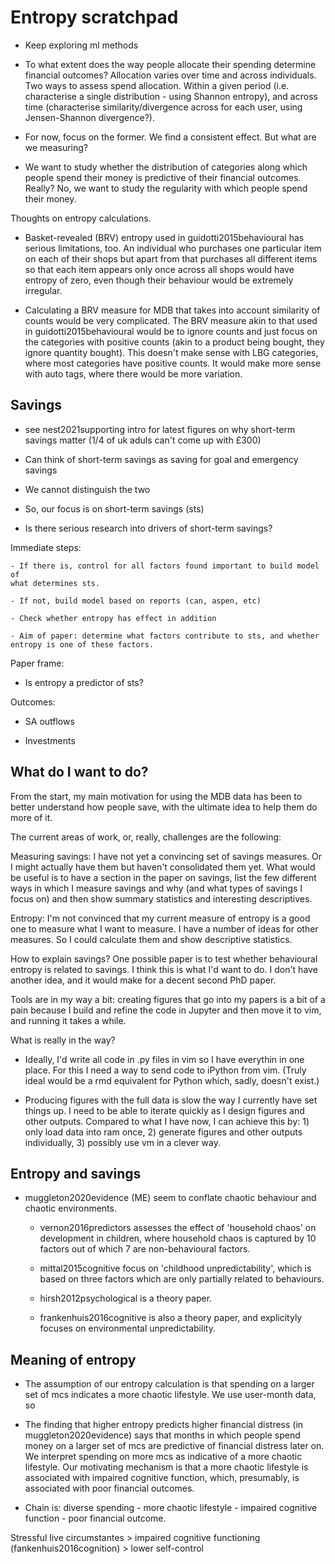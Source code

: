 # Entropy scratchpad


- Keep exploring ml methods


- To what extent does the way people allocate their spending determine
  financial outcomes? Allocation varies over time and across individuals. Two
  ways to assess spend allocation. Within a given period (i.e. characterise a
  single distribution - using Shannon entropy), and across time (characterise
  similarity/divergence across for each user, using Jensen-Shannon
  divergence?).

- For now, focus on the former. We find a consistent effect. But what are we
  measuring?






- We want to study whether the distribution of categories along which people
  spend their money is predictive of their financial outcomes. Really? No, we
  want to study the regularity with which people spend their money.



Thoughts on entropy calculations.

- Basket-revealed (BRV) entropy used in guidotti2015behavioural has serious
  limitations, too. An individual who purchases one particular item on each of
  their shops but apart from that purchases all different items so that each
  item appears only once across all shops would have entropy of zero, even
  though their behaviour would be extremely irregular.

- Calculating a BRV measure for MDB that takes into account similarity of
  counts would be very complicated. The BRV measure akin to that used in
  guidotti2015behavioural would be to ignore counts and just focus on the
  categories with positive counts (akin to a product being bought, they ignore
  quantity bought). This doesn't make sense with LBG categories, where most
  categories have positive counts. It would make more sense with auto tags,
  where there would be more variation.


## Savings

- see nest2021supporting intro for latest figures on why short-term savings
  matter (1/4 of uk aduls can't come up with £300)

- Can think of short-term savings as saving for goal and emergency savings

- We cannot distinguish the two

- So, our focus is on short-term savings (sts)

- Is there serious research into drivers of short-term savings?



Immediate steps:

    - If there is, control for all factors found important to build model of
    what determines sts.

    - If not, build model based on reports (can, aspen, etc)

    - Check whether entropy has effect in addition
    
    - Aim of paper: determine what factors contribute to sts, and whether
    entropy is one of these factors.



Paper frame:

- Is entropy a predictor of sts?



Outcomes:

- SA outflows

- Investments 







## What do I want to do?

From the start, my main motivation for using the MDB data has been to better
understand how people save, with the ultimate idea to help them do more of it.

The current areas of work, or, really, challenges are the following:

Measuring savings: I have not yet a convincing set of savings measures. Or I
might actually have them but haven't consolidated them yet. What would be
useful is to have a section in the paper on savings, list the few different
ways in which I measure savings and why (and what types of savings I focus on)
and then show summary statistics and interesting descriptives.

Entropy: I'm not convinced that my current measure of entropy is a good one to
measure what I want to measure. I have a number of ideas for other measures. So
I could calculate them and show descriptive statistics.

How to explain savings? One possible paper is to test whether behavioural
entropy is related to savings. I think this is what I'd want to do. I don't
have another idea, and it would make for a decent second PhD paper.

Tools are in my way a bit: creating figures that go into my papers is a bit of
a pain because I build and refine the code in Jupyter and then move it to vim,
and running it takes a while.

What is really in the way?

- Ideally, I'd write all code in .py files in vim so I have everythin in one
  place. For this I need a way to send code to iPython from vim. (Truly ideal
  would be a rmd equivalent for Python which, sadly, doesn't exist.)

- Producing figures with the full data is slow the way I currently have set
  things up. I need to be able to iterate quickly as I design figures and other
  outputs. Compared to what I have now, I can achieve this by: 1) only load
  data into ram once, 2) generate figures and other outputs individually, 3)
  possibly use vm in a clever way.



## Entropy and savings

- muggleton2020evidence (ME) seem to conflate chaotic behaviour and chaotic
  environments. 

  - vernon2016predictors assesses the effect of 'household chaos' on
  development in children, where household chaos is captured by
  10 factors out of which 7 are non-behavioural factors.

  - mittal2015cognitive focus on 'childhood unpredictability', which is based
  on three factors which are only partially related to behaviours.

  - hirsh2012psychological is a theory paper.

  - frankenhuis2016cognitive is also a theory paper, and explicityly focuses on
  environmental unpredictability.





## Meaning of entropy

- The assumption of our entropy calculation is that spending on a larger set of
  mcs indicates a more chaotic lifestyle. We use user-month data, so

- The finding that higher entropy predicts higher financial distress (in
  muggleton2020evidence) says that months in which people spend money on a
  larger set of mcs are predictive of financial distress later on. We interpret
  spending on more mcs as indicative of a more chaotic lifestyle. Our
  motivating mechanism is that a more chaotic lifestyle is associated with
  impaired cognitive function, which, presumably, is associated with poor
  financial outcomes.

- Chain is: diverse spending - more chaotic lifestyle - impaired cognitive
  function - poor financial outcome.



Stressful live circumstantes > impaired cognitive functioning
(fankenhuis2016cognition) > lower self-control 
